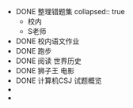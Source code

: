 - DONE  整理错题集
  collapsed:: true
	- 校内
	- S老师
- DONE 校内语文作业
- DONE  跑步
- DONE 阅读 世界历史
- DONE  狮子王 电影
- DONE  计算机CSJ 试题概览
-
-
